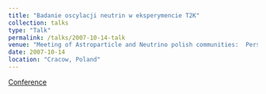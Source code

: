 ```yaml
---
title: "Badanie oscylacji neutrin w eksperymencie T2K"
collection: talks
type: "Talk"
permalink: /talks/2007-10-14-talk
venue: "Meeting of Astroparticle and Neutrino polish communities:  Perspectives of Astroparticle Physics"
date: 2007-10-14
location: "Cracow, Poland"
---
```


[Conference](-) 
